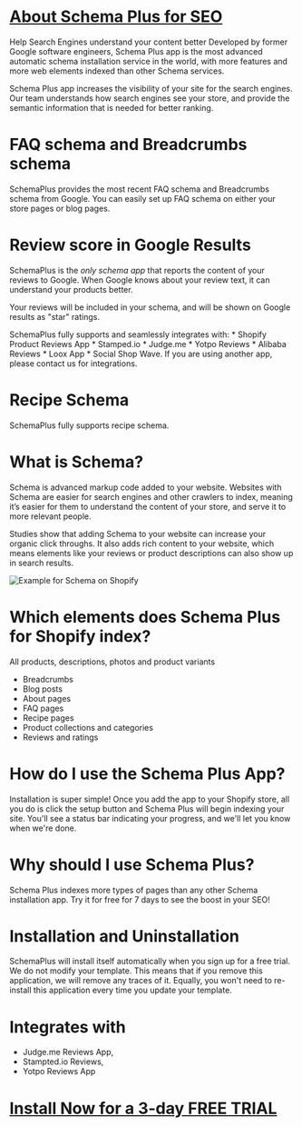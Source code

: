 
# [About Schema Plus for SEO](https://apps.shopify.com/schema-plus)
Help Search Engines understand your content better
Developed by former Google software engineers, Schema Plus app is the most advanced automatic schema installation service in the world, with more features and more web elements indexed than other Schema services.

Schema Plus app increases the visibility of your site for the search engines. Our team understands how search engines see your store, and provide the semantic information that is needed for better ranking.

# FAQ schema and Breadcrumbs schema
SchemaPlus provides the most recent FAQ schema and Breadcrumbs schema from Google. You can easily set up FAQ schema on either your store pages or blog pages.

# Review score in Google Results
SchemaPlus is the *only schema app* that reports the content of your reviews to Google. When Google knows about your review text, it can understand your products better.

Your reviews will be included in your schema, and will be shown on Google results as "star" ratings.

SchemaPlus fully supports and seamlessly integrates with: * Shopify Product Reviews App * Stamped.io * Judge.me * Yotpo Reviews * Alibaba Reviews * Loox App * Social Shop Wave. If you are using another app, please contact us for integrations.

# Recipe Schema
SchemaPlus fully supports recipe schema.

# What is Schema?
Schema is advanced markup code added to your website. Websites with Schema are easier for search engines and other crawlers to index, meaning it’s easier for them to understand the content of your store, and serve it to more relevant people.

Studies show that adding Schema to your website can increase your organic click throughs.
It also adds rich content to your website, which means elements like your reviews or product descriptions can also show up in search results.

![Example for Schema on Shopify](https://github.com/schema-plus/schemaplus-for-shopify/raw/master/431c9a33cdb89edf57bf8a60d26d58ab.png "SchemaPlus App for Shopify")

# Which elements does Schema Plus for Shopify index?
All products, descriptions, photos and product variants
* Breadcrumbs
* Blog posts
* About pages
* FAQ pages
* Recipe pages
* Product collections and categories
* Reviews and ratings

# How do I use the Schema Plus App?
Installation is super simple! Once you add the app to your Shopify store, all you do is click the setup button and Schema Plus will begin indexing your site. You'll see a status bar indicating your progress, and we'll let you know when we're done.

# Why should I use Schema Plus?
Schema Plus indexes more types of pages than any other Schema installation app. Try it for free for 7 days to see the boost in your SEO!

# Installation and Uninstallation
SchemaPlus will install itself automatically when you sign up for a free trial. We do not modify your template. This means that if you remove this application, we will remove any traces of it. Equally, you won't need to re-install this application every time you update your template.

# Integrates with
* Judge.me Reviews App, 
* Stampted.io Reviews, 
* Yotpo Reviews App

# [Install Now for a 3-day FREE TRIAL](https://apps.shopify.com/schema-plus)
